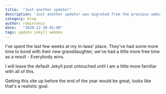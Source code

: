 ```yaml
---
title:  "Just another update!"
description: 'Just another update! was migrated from the previous website'
category: blog
author: rominronin
date:   "2020-12-30 01:00"
tags: update jekyll webdev
---
```


I've spent the last few weeks at my in-laws' place. They've had some more time to bond with their new granddaughter, we've had a little more free time as a result - Everybody wins.

I will leave the default Jekyll post untouched until I am a little more familiar with all of this.

Getting this site up before the end of the year would be great, looks like that's a realistic goal.
